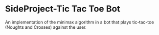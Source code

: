 # SideProject-Tic Tac Toe Bot

An implementation of the minimax algorithm in a bot that plays tic-tac-toe (Noughts and Crosses) against the user.
